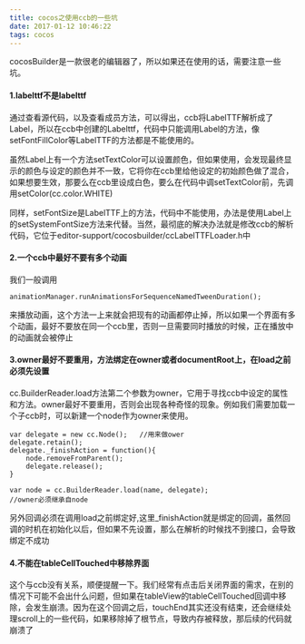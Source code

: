 ```yaml
---
title: cocos之使用ccb的一些坑
date: 2017-01-12 10:46:22
tags: cocos
---
```

cocosBuilder是一款很老的编辑器了，所以如果还在使用的话，需要注意一些坑。

#### 1.labelttf不是labelttf
通过查看源代码，以及查看成员方法，可以得出，ccb将LabelTTF解析成了Label，所以在ccb中创建的Labelttf，代码中只能调用Label的方法，像setFontFillColor等LabelTTF的方法都是不能使用的。

虽然Label上有一个方法setTextColor可以设置颜色，但如果使用，会发现最终显示的颜色与设定的颜色并不一致，它将你在ccb里给他设定的初始颜色做了混合，如果想要生效，那要么在ccb里设成白色，要么在代码中调setTextColor前，先调用setColor(cc.color.WHITE)

同样，setFontSize是LabelTTF上的方法，代码中不能使用，办法是使用Label上的setSystemFontSize方法来代替。当然，最彻底的解决办法就是修改ccb的解析代码，它位于editor-support/cocosbuilder/ccLabelTTFLoader.h中

#### 2.一个ccb中最好不要有多个动画
我们一般调用

```
animationManager.runAnimationsForSequenceNamedTweenDuration();
```
来播放动画，这个方法一上来就会把现有的动画都停止掉，所以如果一个界面有多个动画，最好不要放在同一个ccb里，否则一旦需要同时播放的时候，正在播放中的动画就会被停止

#### 3.owner最好不要重用，方法绑定在owner或者documentRoot上，在load之前必须先设置

cc.BuilderReader.load方法第二个参数为owner，它用于寻找ccb中设定的属性和方法。owner最好不要重用，否则会出现各种奇怪的现象。例如我们需要加载一个子ccb时，可以新建一个node作为owner来使用。

```
var delegate = new cc.Node();	//用来做ower
delegate.retain();
delegate._finishAction = function(){
	node.removeFromParent();
	delegate.release();
}

var node = cc.BuilderReader.load(name, delegate);
//owner必须继承自node
```
另外回调必须在调用load之前绑定好,这里_finishAction就是绑定的回调，虽然回调的时机在初始化以后，但如果不先设置，那么在解析的时候找不到接口，会导致绑定不成功

#### 4.不能在tableCellTouched中移除界面
这个与ccb没有关系，顺便提醒一下。我们经常有点击后关闭界面的需求，在别的情况下可能不会出什么问题，但如果在tableView的tableCellTouched回调中移除，会发生崩溃。因为在这个回调之后，touchEnd其实还没有结束，还会继续处理scroll上的一些代码，如果移除掉了根节点，导致内存被释放，那后续的代码就崩溃了